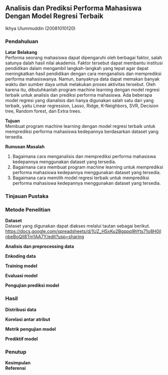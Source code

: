 ## Analisis dan Prediksi Performa Mahasiswa Dengan Model Regresi Terbaik
Ikhya Ulummuddin (20081010120)
### Pendahuluan
**Latar Belakang**  
Performa seorang mahasiswa dapat dipengaruhi oleh berbagai faktor, salah satunya dalah hasil nilai akademis. Faktor tersebut dapat membantu institusi pendidikan dalam mengambil langkah-langkah yang tepat agar dapat meningkatkan hasil pendidikan dengan cara menganalisis dan memprediksi performa mahasiswanya. Namun, banyaknya data dapat memakan banyak waktu dan sumber daya untuk melakukan proses aktivitas tersebut. Oleh karena itu, dibutuhkanlah program machine learning dengan model regresi terbaik untuk analisis dan prediksi performa mahasiswa. Ada beberapa model regresi yang dianalisis dan hanya digunakan salah satu dari yang terbaik, yaitu Linear regression, Lasso, Ridge, K-Neighbors, SVR, Decision tree, Random forest, dan Extra trees.

**Tujuan**  
Membuat program machine learning dengan model regresi terbaik untuk memprediksi performa mahasiswa kedepannya berdasarkan dataset yang tersedia.

**Rumusan Masalah**  
1. Bagaimana cara menganalisis dan memprediksi performa mahasiswa kedepannya menggunakan dataset yang tersedia.
2. Bagaimana cara membuat program machine learning untuk memprediksi performa mahasiswa kedepannya menggunakan dataset yang tersedia.
3. Bagaimana cara memilih model regresi terbaik untuk memprediksi performa mahasiswa kedepannya menggunakan dataset yang tersedia.

### Tinjauan Pustaka

### Metode Penelitian
**Dataset**  
Dataset yang digunakan dapat diakses melalui tautan sebagai berikut.  
https://docs.google.com/spreadsheets/d/1UZ_HSxKu2Bgppq9hYts71o8H0jlnbeBoQlI8Tm1AA7Y/edit?usp=sharing  

**Analisis dan preprocessing data**  

**Enkoding data**  

**Training model**  

**Evaluasi model**  

**Pengujian prediksi model**  

### Hasil
**Distribusi data**  

**Korelasi antar atribut**  

**Metrik pengujian model**  

**Prediktif model**  

### Penutup
**Kesimpulan**  
**Referensi**  
